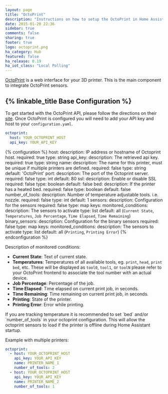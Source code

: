```yaml
---
layout: page
title: "OctoPrint"
description: "Instructions on how to setup the OctoPrint in Home Assistant."
date: 2015-01-20 22:36
sidebar: true
comments: false
sharing: true
footer: true
logo: octoprint.png
ha_category: Hub
featured: false
ha_release: 0.19
ha_iot_class: "Local Polling"
---
```


[OctoPrint](http://octoprint.org/) is a web interface for your 3D printer. This is the main component to integrate OctoPrint sensors.

## {% linkable_title Base Configuration %}

To get started with the OctoPrint API, please follow the directions on their [site](http://docs.octoprint.org/en/master/api/general.html). Once OctoPrint is configured you will need to add your API key and host to your `configuration.yaml`.

```yaml
octoprint:
  host: YOUR_OCTOPRINT_HOST
  api_key: YOUR_API_KEY
```

{% configuration %}
host:
  description: IP address or hostname of Octoprint host.
  required: true
  type: string
api_key:
  description: The retrieved api key.
  required: true
  type: string
name:
  description: The name for this printer, must be unique if multiple printers are defined.
  required: false
  type: string
  default: 'OctoPrint'
port:
  description: The port of the Octoprint server.
  required: false
  type: int
  default: 80
ssl:
  description: Enable or disable SSL
  required: false
  type: boolean
  default: false
bed:
  description: If the printer has a heated bed.
  required: false
  type: boolean
  default: false
number_of_tools:
  description: Number of temperature adjustable tools. i.e. nozzle.
  required: false
  type: int
  default: 1
sensors:
  description: Configuration for the sensors
  required: false
  type: map
  keys:
    monitored_conditions:
        description: The sensors to activate
        type: list
        default: all (`Current State`, `Temperatures`, `Job Percentage`, `Time Elapsed`, `Time Remaining`)
binary_sensors:
  description: Configuration for the binary sensors
  required: false
  type: map
  keys:
    monitored_conditions:
        description: The sensors to activate
        type: list
        default: all (`Printing`, `Printing Error`)
{% endconfiguration %}

<p class='note'>
Description of monitored conditions:

  - **Current State**: Text of current state.
  - **Temperatures**:  Temperatures of all available tools, eg. `print`, `head`, `print bed`, etc. These will be displayed as `tool0`, `tool1`, or `toolN` please refer to your OctoPrint frontend to associate the tool number with an actual device.
  - **Job Percentage**: Percentage of the job.
  - **Time Elapsed**: Time elapsed on current print job, in seconds.
  - **Time Remaining**: Time remaining on current print job, in seconds.
  - **Printing**: State of the printer.
  - **Printing Error**: Error while printing.

</p>

<p class='note'>
If you are tracking temperature it is recommended to set `bed` and/or `number_of_tools` in your octoprint configuration. This will allow the octoprint sensors to load if the printer is offline during Home Assistant startup.
</p>

Example with multiple printers:

```yaml
octoprint:
  - host: YOUR_OCTOPRINT_HOST
    api_key: YOUR_API_KEY
    name: PRINTER_NAME_1
    number_of_tools: 2
  - host: YOUR_OCTOPRINT_HOST
    api_key: YOUR_API_KEY
    name: PRINTER_NAME_2
    number_of_tools: 1
```
